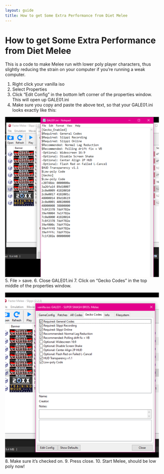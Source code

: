 ```yaml
---
layout: guide
title: How to get Some Extra Performance from Diet Melee
---
```


# How to get Some Extra Performance from Diet Melee

This is a code to make Melee run with lower poly player characters, thus slightly reducing the strain on your computer if you’re running a weak computer.

1. Right click your vanilla iso
2. Select Properties
3. Click “Edit Config” in the bottom left corner of the properties window. This will open up GALE01.ini
4. Make sure you copy and paste the above text, so that your GALE01.ini looks exactly like this:

![codes in the GALE01.ini file](/images/guides/perf-2.png)
5. File > save.
6. Close GALE01.ini
7. Click on “Gecko Codes” in the top middle of the properties window.

![Gecko Codes tab](/images/guides/perf-3.png)
8. Make sure it’s checked on.
9. Press close.
10. Start Melee, should be low poly now!
